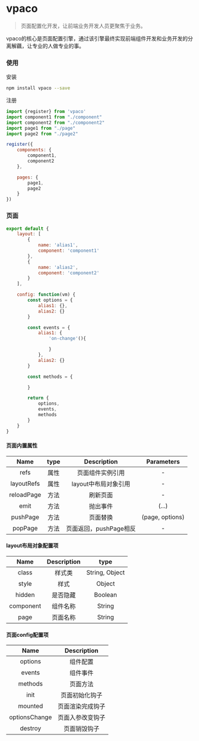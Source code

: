 # vpaco

>页面配置化开发，让前端业务开发人员更聚焦于业务。

vpaco的核心是页面配置引擎，通过该引擎最终实现前端组件开发和业务开发的分离解藕，让专业的人做专业的事。

### 使用
安装
```bash
npm install vpaco --save
```

注册
```javascript
import {register} from 'vpaco'
import component1 from "./component"
import component2 from "./component2"
import page1 from "./page"
import page2 from "./page2"

register({
    components: {
        component1,
        component2
    },

    pages: {
        page1,
        page2
    }
})
```

### 页面
```javascript
export default {
    layout: [
        {
            name: 'alias1',
            component: 'component1'
        },
        {
            name: 'alias2',
            component: 'component2'
        }
    ],

    config: function(vm) {
        const options = {
            alias1: {},
            alias2: {}
        }

        const events = {
            alias1: {
                'on-change'(){

                }
            },
            alias2: {}
        }

        const methods = {

        }

        return {
            options,
            events,
            methods
        }
    }
}
```
#### 页面内置属性
|    Name    | type |   Description   |   Parameters   |
| :--------: | :--------: | :--------: | :--------: |
| refs    | 属性  | 页面组件实例引用 |-|
| layoutRefs    | 属性  | layout中布局对象引用 |-|
| reloadPage    | 方法  | 刷新页面 |-|
| emit        | 方法 | 抛出事件 |(...) |
| pushPage  | 方法| 页面替换 | (page, options) |
| popPage     | 方法| 页面返回，pushPage相反 | - |

#### layout布局对象配置项

|    Name    |   Description   | type |
| :--------: | :--------: |:--------: |
| class | 样式类 | String, Object|
| style    | 样式  | Object |
| hidden    | 是否隐藏  | Boolean |
| component        | 组件名称 |String|
| page  | 页面名称| String|

#### 页面config配置项

|    Name    |   Description   |
| :--------: | :--------: |
| options | 组件配置 |
| events    | 组件事件  |
| methods    | 页面方法  |
| init    | 页面初始化钩子  |
| mounted    | 页面渲染完成钩子  |
| optionsChange    | 页面入参改变钩子  |
| destroy    | 页面销毁钩子  |
